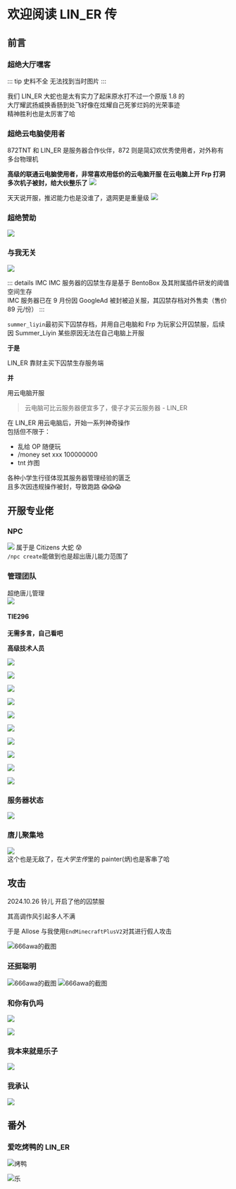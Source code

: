 # 欢迎阅读 LIN_ER 传

## **前言**

### 超绝大厅嘿客

::: tip 史料不全
无法找到当时图片
:::

我们 LIN_ER 大蛇也是太有实力了起床原水打不过一个原版 1.8 的  
大厅耀武扬威换香肠到处飞好像在炫耀自己死爹烂妈的光荣事迹  
精神胜利也是太厉害了哈

### 超绝云电脑使用者

872TNT 和 LIN_ER 是服务器合作伙伴，872 则是简幻欢优秀使用者，对外称有多台物理机

**高级的联通云电脑使用者，非常喜欢用低价的云电脑开服
在云电脑上开 Frp 打洞多次机子被封，给大伙整乐了**
![](/others/LINER/s1.png)

天天说开服，推迟能力也是没谁了，退网更是重量级
![](/others/LINER/退网.png)

### 超绝赞助

![](/others/LINER/donate.png)

### 与我无关

![](/others/LINER/公告.png)

::: details IMC
IMC 服务器的囚禁生存是基于 BentoBox 及其附属插件研发的阈值空间生存  
IMC 服务器已在 9 月份因 GoogleAd 被封被迫关服，其囚禁存档对外售卖（售价 89 元/份）
:::

`summer_liyin`最初买下囚禁存档，并用自己电脑和 Frp 为玩家公开囚禁服，后续因 Summer_Liyin 某些原因无法在自己电脑上开服

**于是**

LIN_ER 靠财主买下囚禁生存服务端

**并**

用云电脑开服

> 云电脑可比云服务器便宜多了，傻子才买云服务器 - LIN_ER

在 LIN_ER 用云电脑后，开始一系列神奇操作  
包括但不限于：

- 乱给 OP 随便玩
- /money set xxx 100000000
- tnt 炸图

各种小学生行径体现其服务器管理经验的匮乏  
且多次因违规操作被封，导致跑路 😱😱😱

## 开服专业佬

### NPC

![](/others/LINER/npc.png)
属于是 Citizens 大蛇 😰  
`/npc create`能做到也是超出唐儿能力范围了

### 管理团队

超绝唐儿管理  
![](/others/LINER/donate.png)

#### TIE296

**无需多言，自己看吧**

**高级技术人员**

![](/others/LINER/tie1.png)

![](/others/LINER/tie2.png)

![](/others/LINER/tie3.png)

![](/others/LINER/tie4.png)

![](/others/LINER/tie5.png)

![](/others/LINER/tie6.png)

![](/others/LINER/tie7.png)

![](/others/LINER/tie8.png)

![](/others/LINER/tie9.png)

![](/others/LINER/tie10.png)

### 服务器状态

![](/others/LINER/nb.png)

### 唐儿聚集地

![](/others/LINER/list.png)  
这个也是无敌了，在*大学生传*里的 painter(炳)也是客串了哈

## 攻击

2024.10.26 铃儿 开启了他的囚禁服

其高调作风引起多人不满

于是 Allose 与我使用`EndMinecraftPlusV2`对其进行假人攻击

![666awa的截图](/others/LINER/bot.png)

### 还挺聪明

![666awa的截图](/others/LINER/highiq.png)
![666awa的截图](/others/LINER/smart.png)

### 和你有仇吗

![](/others/LINER/1.png)

![](/others/LINER/2.png)

### 我本来就是乐子

![](/others/LINER/3.png)

### 我承认

![](/others/LINER/承认.png)

## 番外

### 爱吃烤鸭的 LIN_ER

![烤鸭](/others/LINER/duck.png)

![乐](/others/LINER/乐.png)
